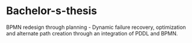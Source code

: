 # Bachelor-s-thesis
BPMN redesign through planning - Dynamic failure recovery, optimization and alternate path creation through an integration of PDDL and BPMN.
